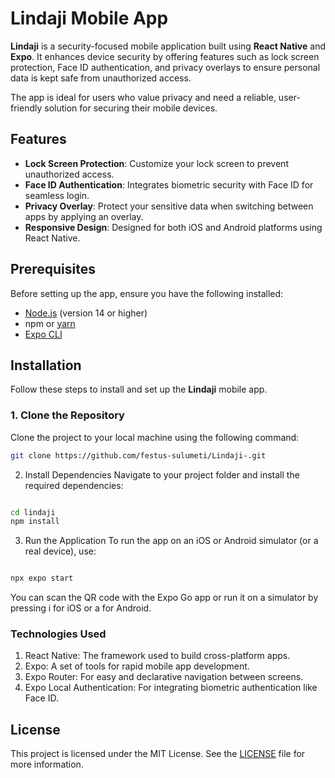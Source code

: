 # Lindaji Mobile App

**Lindaji** is a security-focused mobile application built using **React Native** and **Expo**. It enhances device security by offering features such as lock screen protection, Face ID authentication, and privacy overlays to ensure personal data is kept safe from unauthorized access.

The app is ideal for users who value privacy and need a reliable, user-friendly solution for securing their mobile devices.

## Features

- **Lock Screen Protection**: Customize your lock screen to prevent unauthorized access.
- **Face ID Authentication**: Integrates biometric security with Face ID for seamless login.
- **Privacy Overlay**: Protect your sensitive data when switching between apps by applying an overlay.
- **Responsive Design**: Designed for both iOS and Android platforms using React Native.

## Prerequisites

Before setting up the app, ensure you have the following installed:

- [Node.js](https://nodejs.org/) (version 14 or higher)
- npm or [yarn](https://yarnpkg.com/)
- [Expo CLI](https://docs.expo.dev/get-started/installation/)

## Installation

Follow these steps to install and set up the **Lindaji** mobile app.

### 1. Clone the Repository

Clone the project to your local machine using the following command:

```bash
git clone https://github.com/festus-sulumeti/Lindaji-.git

```

2. Install Dependencies
Navigate to your project folder and install the required dependencies:

```bash

cd lindaji
npm install

```

3. Run the Application
To run the app on an iOS or Android simulator (or a real device), use:

```bash

npx expo start

```
You can scan the QR code with the Expo Go app or run it on a simulator by pressing i for iOS or a for Android.


### Technologies Used
1. React Native: The framework used to build cross-platform apps.
2. Expo: A set of tools for rapid mobile app development.
3. Expo Router: For easy and declarative navigation between screens.
4. Expo Local Authentication: For integrating biometric authentication like Face ID.


## License
This project is licensed under the MIT License. See the [LICENSE](./LICENSE) file for more information.
